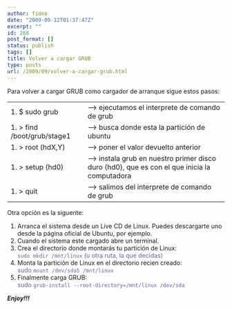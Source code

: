 ```yaml
---
author: fideo
date: "2009-09-12T01:37:47Z"
excerpt: ""
id: 268
post_format: []
status: publish
tags: []
title: Volver a cargar GRUB
type: posts
url: /2009/09/volver-a-cargar-grub.html
---
```

Para volver a cargar GRUB como cargador de arranque sigue estos pasos:

<table><tr><td>1. $ sudo grub
</td><td> –&gt; ejecutamos el interprete de comando de grub</td></tr><tr><td>1. &gt; find /boot/grub/stage1
</td><td> –&gt; busca donde esta la partición de ubuntu</td></tr><tr><td>1. &gt; root (hdX,Y)
</td><td> –&gt; poner el valor devuelto anterior</td></tr><tr><td>1. &gt; setup (hd0)
</td><td> –&gt; instala grub en nuestro primer disco duro (hd0), que es con el que inicia la computadora</td></tr><tr><td>1. &gt; quit
</td><td> –&gt; salimos del interprete de comando de grub</td></tr></table>


Otra opción es la siguente:

1. Arranca el sistema desde un Live CD de Linux. Puedes descargarte uno desde la página oficial de Ubuntu, por ejemplo.
2. Cuando el sistema este cargado abre un terminal.
3. Crea el directorio donde montarás tu partición de Linux:  
  <span style="color: #666699;">`sudo mkdir /mnt/linux` (u otra ruta, la que decidas)</span>
4. Monta la partición de Linux en el directorio recien creado:  
  <span style="color: #666699;">sudo `mount /dev/sda5 /mnt/linux`</span>
5. Finalmente carga GRUB:  
  <span style="color: #666699;">sudo `grub-install --root-directory=/mnt/linux /dev/sda`</span>

***Enjoy!!!***
